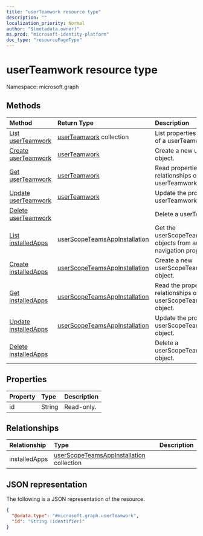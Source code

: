 ```yaml
---
title: "userTeamwork resource type"
description: ""
localization_priority: Normal
author: "$(metadata.owner)"
ms.prod: "microsoft-identity-platform"
doc_type: "resourcePageType"
---
```


# userTeamwork resource type

Namespace: microsoft.graph

## Methods

| Method                                                              | Return Type                                                                     | Description                                                                              |
| :------------------------------------------------------------------ | :------------------------------------------------------------------------------ | :--------------------------------------------------------------------------------------- |
| [List userTeamwork](../api/userteamwork-list.md)                    | [userTeamwork](userTeamwork.md) collection                                      | List properties and relationships of a userTeamwork object.                              |
| [Create userTeamwork](../api/userteamwork-create.md)                | [userTeamwork](userTeamwork.md)                                                 | Create a new userTeamwork object.                                                        |
| [Get userTeamwork](../api/userteamwork-get.md)                      | [userTeamwork](userTeamwork.md)                                                 | Read properties and relationships of a userTeamwork object.                              |
| [Update userTeamwork](../api/userteamwork-update.md)                | [userTeamwork](userTeamwork.md)                                                 | Update the properties of a userTeamwork object.                                          |
| [Delete userTeamwork](../api/userteamwork-delete.md)                |                                                                                 | Delete a userTeamwork object.                                                            |
| [List installedApps](../api/userteamwork-list-installedapps.md)     | [userScopeTeamsAppInstallation](../resources/-userscopeteamsappinstallation.md) | Get the userScopeTeamsAppInstallation objects from an installedApps navigation property. |
| [Create installedApps](../api/userteamwork-post-installedapps.md)   | [userScopeTeamsAppInstallation](../resources/-userscopeteamsappinstallation.md) | Create a new userScopeTeamsAppInstallation object.                                       |
| [Get installedApps](../api/userteamwork-get-installedapps.md)       | [userScopeTeamsAppInstallation](../resources/-userscopeteamsappinstallation.md) | Read the properties and relationships of a userScopeTeamsAppInstallation object.         |
| [Update installedApps](../api/userteamwork-update-installedapps.md) | [userScopeTeamsAppInstallation](../resources/-userscopeteamsappinstallation.md) | Update the properties of a userScopeTeamsAppInstallation object.                         |
| [Delete installedApps](../api/userteamwork-delete-installedapps.md) |                                                                                 | Delete a userScopeTeamsAppInstallation object.                                           |

## Properties

| Property | Type   | Description |
| :------- | :----- | :---------- |
| id       | String | Read-only.  |

## Relationships

| Relationship  | Type                                                                                      | Description |
| :------------ | :---------------------------------------------------------------------------------------- | :---------- |
| installedApps | [userScopeTeamsAppInstallation](../resources/userscopeteamsappinstallation.md) collection |             |

## JSON representation

The following is a JSON representation of the resource.

<!-- {
  "blockType": "resource",
  "keyProperty": "id",
  "@odata.type": "microsoft.graph.userTeamwork",
  "baseType": "microsoft.graph.entity",
  "openType": False
}
-->

```json
{
  "@odata.type": "#microsoft.graph.userTeamwork",
  "id": "String (identifier)"
}
```
